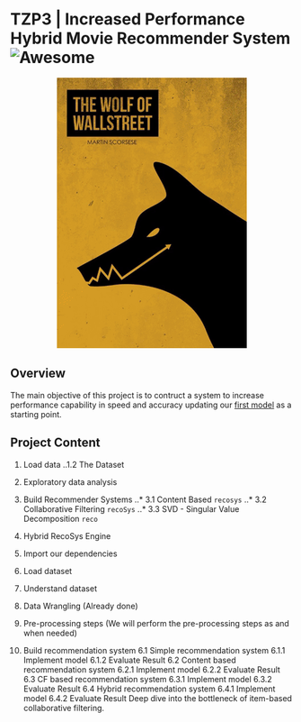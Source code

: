 # TZP3 | Increased Performance Hybrid Movie Recommender System ![Awesome](https://awesome.re/badge.svg)


<p align="center"> 
<img src="img/tzp3_img.gif">
</p>

## Overview 

The main objective of this project is to contruct a system to increase performance capability in speed and accuracy updating our [first model](https://columbia.bootcampcontent.com/Zee/movies_rec_project_3) as a starting point.

## Project Content
1. Load data
..1.2 The Dataset 
2. Exploratory data analysis
3. Build Recommender Systems
..* 3.1 Content Based `recosys` 
..* 3.2 Collaborative Filtering `recoSys`
..* 3.3 SVD - Singular Value Decomposition `reco`
4. Hybrid RecoSys Engine 


1. Import our dependencies
2. Load dataset
3. Understand dataset
4. Data Wrangling (Already done)
5. Pre-processing steps (We will perform the pre-processing steps as and when needed)
6. Build recommendation system
   6.1 Simple recommendation system
        6.1.1 Implement model
        6.1.2 Evaluate Result
    6.2 Content based recommendation system
        6.2.1 Implement model
        6.2.2 Evaluate Result
    6.3 CF based recommendation system
        6.3.1 Implement model
        6.3.2 Evaluate Result
    6.4 Hybrid recommendation system
        6.4.1 Implement model
        6.4.2 Evaluate Result
Deep dive into the bottleneck of item-based collaborative filtering.


